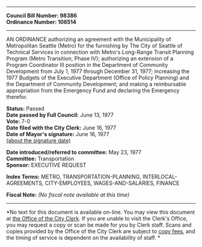 * * * * *  
  
**Council Bill Number: [](#h0)[](#h2)98386**   
**Ordinance Number: 106514**  
  
* * * * *  
  
AN ORDINANCE authorizing an agreement with the Municipality of Metropolitan Seattle (Metro) for the furnishing by The City of Seattle of Technical Services in connection with Metro's Long-Range Transit Planning Program (Metro Transition, Phase IV); authorizing an extension of a Program Coordinator III position in the Department of Community Development from July 1, 1977 through December 31, 1977; increasing the 1977 Budgets of the Executive Department (Office of Policy Planning) and the Department of Community Development; and making a reimbursable appropriation from the Emergency Fund and declaring the Emergency therefor.  
  
**Status:** Passed   
**Date passed by Full Council:** June 13, 1977   
**Vote:** 7-0   
**Date filed with the City Clerk:** June 16, 1977   
**Date of Mayor's signature:** June 16, 1977   
[(about the signature date)](/~public/approvaldate.htm)   
  
  
**Date introduced/referred to committee:** May 23, 1977   
**Committee:** Transportation   
**Sponsor:** EXECUTIVE REQUEST   
  
**Index Terms:** METRO, TRANSPORTATION-PLANNING, INTERLOCAL-AGREEMENTS, CITY-EMPLOYEES, WAGES-AND-SALARIES, FINANCE  
  
**Fiscal Note:** *(No fiscal note available at this time)*  
  
* * * * *  
  
*No text for this document is available on-line. You may view this document at [the Office of the City Clerk](http://www.seattle.gov/leg/clerk/contactUs.htm). If you are unable to visit the Clerk's Office, you may request a copy or scan be made for you by Clerk staff. Scans and copies provided by the Office of the City Clerk are subject to [copy fees](http://clerk.seattle.gov/~public/clerkfees.htm), and the timing of service is dependent on the availability of staff. *  
  
  
